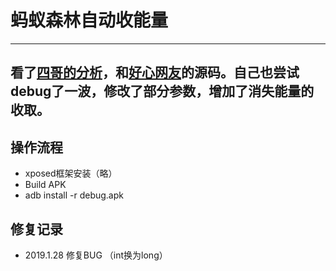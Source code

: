 # 蚂蚁森林自动收能量
-----
## 看了[四哥的分析](https://www.52pojie.cn/thread-794312-1-1.html)，和[好心网友](https://github.com/yongjun925/autocollectenergy)的源码。自己也尝试debug了一波，修改了部分参数，增加了消失能量的收取。
## 操作流程
* xposed框架安装（略）
* Build APK
* adb install -r debug.apk
## 修复记录
* 2019.1.28 修复BUG （int换为long）